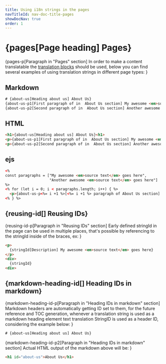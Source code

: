 ```yaml
---
title: Using i18n strings in the pages
navTitleId: nav-doc-title-pages
showDocNav: true
order: 1
---
```


# {pages[Page heading] Pages}

{pages-p[Paragraph in "Pages" section]
In order to make a content translatable the [translation
blocks](/documentation/i18n) should be used, below you can find several examples
of using translation strings in different page types:
}

## Markdown

```html
# {about-us[Heading about us] About Us}
{about-us-p1[First paragraph of in  About Us section] My awesome <em>source text</em> goes here}
{about-us-p2[Second paragraph of in  About Us section] Another awesome <em>source text</em> goes here}
```

## HTML

```html
<h1>{about-us[Heading about us] About Us}<h1>
<p>{about-us-p1[First paragraph of in  About Us section] My awesome <em>source text</em> goes here}</p>
<p>{about-us-p2[Second paragraph of in  About Us section] Another awesome <em>source text</em> goes here}</p>
```

##  ejs

```html
<%
const paragraphs = ["My awesome <em>source text</em> goes here", 
                    "Another awesome <em>source text</em> goes here"]
%>
<% for (let i = 0; i < paragraphs.length; i++) { %>
  <p>{about-us-p<%= i +1 %>[<%= i +1 %> paragraph of About Us section] <%- paragraphs[i] %>}</p>
<% } %>
```

## {reusing-id[] Reusing IDs}

{reusing-id-p[Paragraph in "Reusing IDs" section]
Early defined stringId in the page can be used in multiple places, that's
possible by referencing to the stringId inside of the braces, ex:
}

```html
<p>
  {stringId[Description] My awesome <em>source text</em> goes here}
</p>
<div>
  {stringId}
<div>
```

## {markdown-heading-id[] Heading IDs in markdown}

{markdown-heading-id-p[Paragraph in "Heading IDs in markdown" section]
Markdown headers are automatically getting ID set to them, for the future
reference and TOC generation, whenever a translation string is used as a
markdown heading element text translation StringID is used as a header ID,
considering the example below:
}

```html
# {about-us[Heading about us] About Us}
```

{markdown-heading-id-p2[Paragraph in "Heading IDs in markdown" section]
Actual HTML output of the markdown above will be:
}

```html
<h1 id="about-us">About Us</h1>
```
